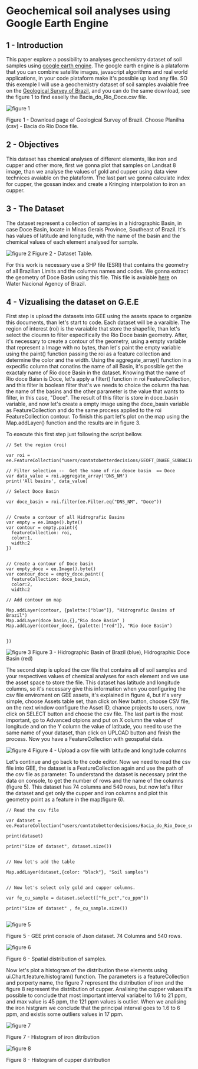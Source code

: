 # Geochemical soil analyses using Google Earth Engine
## 1 - Introduction
This paper explore a possibility to analyses geochemistry dataset of soil samples using [google earth engine](https://earthengine.google.com/). The google earth engine is a plataform that you can combine satellite images, javascript algorithms and real world applications, in your code plataform make it's possible up load any file. SO this exemple I will use a geochemistry dataset of soil samples avaiable free on the [Geological Survey of Brazil](https://geosgb.sgb.gov.br/geosgb/downloads.html), and you can do the same download, see the figure 1 to find easelly the Bacia_do_Rio_Doce.csv file.


![figure 1](image/download.png) 

Figure 1 - Download page of Geological Survey of Brazil. Choose Planilha (csv) - Bacia do Rio Doce file.

## 2 - Objectives
This dataset has chemical analyses of different elements, like iron and cupper and other more, first we gonna plot that samples on Landsat 8 image, than we analyse the values of gold and cupper using data view technices avaiable on the plataform. The last part we gonna calculate index for cupper, the gossan index and create a Kringing interpolation to iron an cupper.

## 3 - The Dataset
The dataset represent a collection of samples in a hidrographic Basin, in case Doce Basin, locate in Minas Gerais Province, Southeast of Brazil. It's has values of latitude and longitude, with the name of the basin  and the chemical values of each element analysed for sample. 

![figure 2](image/dataset.png) 
Figure 2 - Dataset Table. 


For this work is necessary use a SHP file (ESRI) that contains the geometry of all Brazilian Limits and the columns names and codes. We gonna extract the geometry of Doce Basin using this file. This file is avaiable [here](https://metadados.snirh.gov.br/geonetwork/srv/por/catalog.search#/metadata/f50527b9-24ed-41d5-b063-b5acfb25e10d) on Water Nacional Agency of Brazil.

## 4 - Vizualising the dataset on G.E.E

First step is upload the datasets into GEE using the assets space to organize this documents, than let's start to code. Each dataset will be a varaible. The region of interest (roi) is the varaiable that store the shapefile, than let's select the cloumn to filter especifically the Rio Doce basin geometry. After, it's necessary to create a contour of the geometry, using a empty variable that represent a Image with no bytes, than let's paint the empty variable using the paint() function passing the roi as a feature collection and determine the color and the width. 
Using the aggregate_array() function in a expecific column that conatins the name of all Basin, it's possible get the exactaly name of Rio doce Basin in the dataset. Knowing that the name of Rio doce Baisn is Doce, let's apply a filter() function in roi FeatureCollection, and this filter is boolean filter that's we needs to choice the column tha has the name of the basins and the other parameter is the value that wants to filter, in this case, "Doce". The result of this filter is store in doce_basin variable, and now let's create a empty image using the doce_basin variable as FeatureCollection and do the same process applied to the roi FeatureCollection contour. To finish this part let's plot on the map using the Map.addLayer() function and the results are in figure 3. 


To execute this first step just following the script bellow.

```
// Set the region (roi)

var roi = ee.FeatureCollection("users/contatobetterdecisions/GEOFT_DNAEE_SUBBACIA")
            
// Filter selection --  Get the name of rio deoce basin  == Doce
var data_value = roi.aggregate_array('DNS_NM')
print('All basins', data_value)

// Select Doce Basin

var doce_basin = roi.filter(ee.Filter.eq("DNS_NM", "Doce"))


// Create a contour of all Hidrografic Basins
var empty = ee.Image().byte()
var contour = empty.paint({
  featureCollection: roi,
  color:1, 
  width:2
})


// Create a contour of Doce basin
var empty_doce = ee.Image().byte()
var contour_doce = empty_doce.paint({
  featureCollection: doce_basin,
  color:2, 
  width:2

// Add contour om map

Map.addLayer(contour, {palette:["blue"]}, "Hidrografic Basins of Brazil")
Map.addLayer(doce_basin,{},"Rio doce Basin" )
Map.addLayer(contour_doce, {palette:["red"]}, "Rio doce Basin")


})
```
![figure 3](image/basinBrazil.png) 
Figure 3 - Hidrographic Basin of Brazil (blue), Hidrographic Doce Basin (red)

The second step is upload the csv file that contains all of soil samples and your respectives values of chemical analyses for each element and we use the asset space to store the file. This dataset has latitude and longitude columns, so it's necessary give this information when you configuring the csv file enviroment on GEE assets, it's explained in figure 4, but it's very simple, choose Assets table set, than click on New button, choose CSV file, on the next window configure the Asset ID, chance projects to users, now click on SELECT button and choose the csv file. The last part is the most important, go to Advanced otpions and put on X column the value of longitude and on the Y column the value of latitude, you need to use the same name of your dataset, than click on UPLOAD button and finish the process. Now you have a FeatureCollection with geospatial data. 


![figure 4](image/figure4.png)
Figure 4 - Upload a csv file with latitude and longitude columns


Let's continue and go back to the code editor. Now we need to read the csv file into GEE, the dataset is a FeatureCollection again and use the path of the csv file as parameter. To understand the dataset is necessary print the data on console, to get the number of rows and the name of the columns (figure 5). This dataset has 74 columns and 540 rows, but now let's filter the dataset and get only the cupper and iron columns and plot this geometry point as a feature in the map(figure 6). 

```
// Read the csv file 

var dataset = ee.FeatureCollection("users/contatobetterdecisions/Bacia_do_Rio_Doce_sedimento")

print(dataset)

print("Size of dataset", dataset.size())


// Now let's add the table 

Map.addLayer(dataset,{color: "black"}, "Soil samples")


// Now let's select only gold and cupper columns.

var fe_cu_sample = dataset.select(["fe_pct","cu_ppm"])

print("Size of dataset" , fe_cu_sample.size())


```

![figure 5](image/json.png)

Figure 5 - GEE print console of Json dataset. 74 Columns and 540 rows.

![figure 6](image/samples.png)

Figure 6 - Spatial distribution of samples. 

Now let's plot a histogram of the distribution these elements using ui.Chart.feature.histogram() function. The parameters is a featureCollection and porperty name, the figure 7 represent the distribution of iron and the figure 8 represent the distribution of cupper. Analising the cupper values it's possible to conclude that most important interval variabel to 1.6 to 21 ppm, and max value is 45 ppm, the 121 ppm values is outlier. When we analising the iron histgram we conclude that the principal interval goes to 1.6 to 6 ppm, and existis some outliers values in 17 ppm. 

![figure 7](image/histogram_iron.png)

Figure 7 - Histogram of iron ditribution

![figure 8](image/histogram_cupper.png)

Figure 8 - Histogram of cupper distribution









